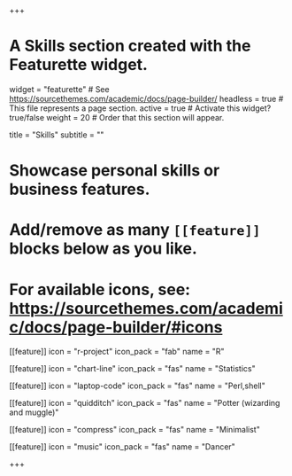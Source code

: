 +++
# A Skills section created with the Featurette widget.
widget = "featurette"  # See https://sourcethemes.com/academic/docs/page-builder/
headless = true  # This file represents a page section.
active = true  # Activate this widget? true/false
weight = 20  # Order that this section will appear.

title = "Skills"
subtitle = ""

# Showcase personal skills or business features.
# 
# Add/remove as many `[[feature]]` blocks below as you like.
# 
# For available icons, see: https://sourcethemes.com/academic/docs/page-builder/#icons

[[feature]]
  icon = "r-project"
  icon_pack = "fab"
  name = "R"
  
[[feature]]
  icon = "chart-line"
  icon_pack = "fas"
  name = "Statistics"

[[feature]]
  icon = "laptop-code"
  icon_pack = "fas"
  name = "Perl,shell"

[[feature]]
  icon = "quidditch"
  icon_pack = "fas"
  name = "Potter (wizarding and muggle)"

[[feature]]
  icon = "compress"
  icon_pack = "fas"
  name = "Minimalist"


[[feature]]
  icon = "music"
  icon_pack = "fas"
  name = "Dancer"
 
+++
